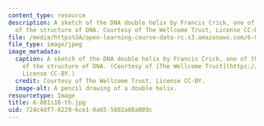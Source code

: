 ```yaml
---
content_type: resource
description: A sketch of the DNA double helix by Francis Crick, one of the discoverers
  of the structure of DNA. Courtesy of The Wellcome Trust, License CC-BY.
file: /media/https%3A/open-learning-course-data-rc.s3.amazonaws.com/6-881-computational-personal-genomics-making-sense-of-complete-genomes-spring-2016/724c4df782296ce10a655802a08a089c_6-881s16-th.jpg
file_type: image/jpeg
image_metadata:
  caption: A sketch of the DNA double helix by Francis Crick, one of the discoverers
    of the structure of DNA. (Courtesy of [The Wellcome Trust](https://wellcomeimages.org/indexplus/image/L0051225.html),
    License CC-BY.)
  credit: Courtesy of The Wellcome Trust, License CC-BY.
  image-alt: A pencil drawing of a double helix.
resourcetype: Image
title: 6-881s16-th.jpg
uid: 724c4df7-8229-6ce1-0a65-5802a08a089c
---
```

